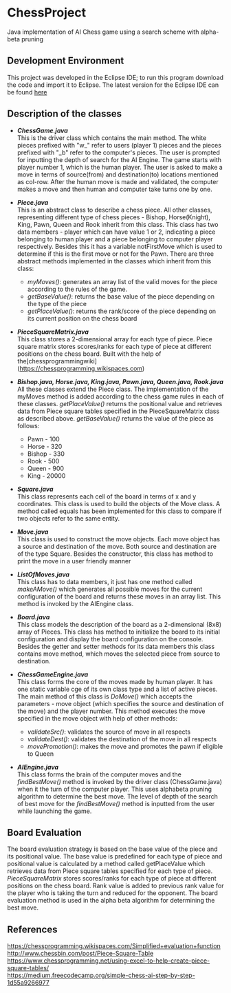 # ChessProject
Java implementation of AI Chess game using a search scheme with alpha-beta pruning

## **Development Environment**

This project was developed in the Eclipse IDE; to run this program download the code and import it to Eclipse. The latest version for the Eclipse IDE can be found [here](http://www.eclipse.org/downloads/eclipse-packages/)

## **Description of the classes**

- **_ChessGame.java_** <br />
This is the driver class which contains the main method. The white pieces prefixed with "w_" refer to users (player 1) pieces and the pieces prefixed with "_b" refer to the computer's pieces. The user is prompted for inputting the depth of search for the AI Engine. The game starts with player number 1, which is the human player. The user is asked to make a move in terms of source(from) and destination(to) locations mentioned as col-row. After the human move is made and validated, the computer makes a move and then human and computer take turns one by one.

- **_Piece.java_** <br />
This is an abstract class to describe a chess piece. All other classes, representing different type of chess pieces - Bishop, Horse(Knight), King, Pawn, Queen and Rook inherit from this class. This class has two data members - player which can have value 1 or 2, indicating a piece belonging to human player and a piece belonging to computer player respectively. Besides this it has a variable notFirstMove which is used to determine if this is the first move or not for the Pawn. There are three abstract methods implemented in the classes which inherit from this class:
   - *myMoves()*: generates an array list of the valid moves for the piece according to the rules of the game.
   - *getBaseValue()*: returns the base value of the piece depending on the type of the piece
   - *getPlaceValue()*: returns the rank/score of the piece depending on its current position on the chess board

- **_PieceSquareMatrix.java_** <br />
This class stores a 2-dimensional array for each type of piece. Piece square matrix stores scores/ranks for each type of piece at different positions on the chess board. Built with the help of the[chessprogrammingwiki] (https://chessprogramming.wikispaces.com)

- **_Bishop.java, Horse.java, King.java, Pawn.java, Queen.java, Rook.java_** <br />
All these classes extend the Piece class. The implementation of the myMoves method is added according to the chess game rules in each of these classes. *getPlaceValue()* returns the positional value and retrieves data from Piece square tables specified in the PieceSquareMatrix class as described above. *getBaseValue()* returns the value of the piece as follows:
   - Pawn - 100
   - Horse - 320
   - Bishop - 330
   - Rook - 500
   - Queen - 900
   - King - 20000<br />

- **_Square.java_** <br />
This class represents each cell of the board in terms of x and y coordinates. This class is used to build the objects of the Move class. A method called equals has been implemented for this class to compare if two objects refer to the same entity.

- **_Move.java_** <br />
This class is used to construct the move objects. Each move object has a source and destination of the move. Both source and destination are of the type Square. Besides the constructor, this class has method to print the move in a user friendly manner

- **_ListOfMoves.java_** <br />
This class has to data members, it just has one method called *makeAMove()* which generates all possible moves for the current configuration of the board and returns these moves in an array list. This method is invoked by the AIEngine class.

- **_Board.java_** <br />
This class models the description of the board as a 2-dimensional (8x8) array of Pieces. This class has method to initialize the board to its initial configuration and display the board configuration on the console. Besides the getter and setter methods for its data members this class contains move method, which moves the selected piece from source to destination. 

- **_ChessGameEngine.java_** <br />
This class forms the core of the moves made by human player.  It has one static variable cge of its own class type and a list of active pieces. The main method of this class is *DoMove()* which accepts the parameters - move object (which specifies the source and destination of the move) and the player number. This method executes the move specified in the move object with help of other methods:
     - *validateSrc()*: validates the source of move in all respects 
     - *validateDest()*: validates the destination of the move in all respects 
     - *movePromotion()*: makes the move and promotes the pawn if eligible to Queen <br />

- **_AIEngine.java_** <br />
This class forms the brain of the computer moves and the *findBestMove()* method is invoked by the driver class (ChessGame.java) when it the turn of the computer player. This uses alphabeta pruning algorithm to determine the best move. The level of depth of the search of best move for the *findBestMove()* method is inputted from the user while launching the game. 

## Board Evaluation

The board evaluation strategy is based on the base value of the piece and its positional value. The base value is predefined for each type of piece and positional value is calculated by a method called getPlaceValue which retrieves data from Piece square tables specified for each type of piece. *PieceSquareMatrix* stores scores/ranks for each type of piece at different positions on the chess board. Rank value is added to previous rank value for the player who is taking the turn and reduced for the opponent. The board evaluation method is used in the alpha beta algorithm for determining the best move.


## **References**
https://chessprogramming.wikispaces.com/Simplified+evaluation+function<br />
http://www.chessbin.com/post/Piece-Square-Table<br />
https://www.chessprogramming.net/using-excel-to-help-create-piece-square-tables/<br />
https://medium.freecodecamp.org/simple-chess-ai-step-by-step-1d55a9266977<br />


